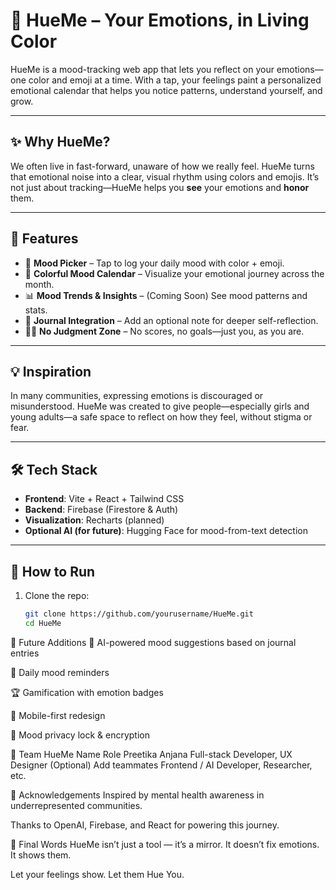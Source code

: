 # 🌈 HueMe – Your Emotions, in Living Color

HueMe is a mood-tracking web app that lets you reflect on your emotions—one color and emoji at a time. With a tap, your feelings paint a personalized emotional calendar that helps you notice patterns, understand yourself, and grow.


---

## ✨ Why HueMe?

We often live in fast-forward, unaware of how we really feel. HueMe turns that emotional noise into a clear, visual rhythm using colors and emojis. It’s not just about tracking—HueMe helps you **see** your emotions and **honor** them.

---

## 🔧 Features

- 🎨 **Mood Picker** – Tap to log your daily mood with color + emoji.
- 📅 **Colorful Mood Calendar** – Visualize your emotional journey across the month.
- 📊 **Mood Trends & Insights** – (Coming Soon) See mood patterns and stats.
- 🧠 **Journal Integration** – Add an optional note for deeper self-reflection.
- 🧘‍♀️ **No Judgment Zone** – No scores, no goals—just you, as you are.

---

## 💡 Inspiration

In many communities, expressing emotions is discouraged or misunderstood. HueMe was created to give people—especially girls and young adults—a safe space to reflect on how they feel, without stigma or fear.

---

## 🛠 Tech Stack

- **Frontend**: Vite + React + Tailwind CSS  
- **Backend**: Firebase (Firestore & Auth)  
- **Visualization**: Recharts (planned)  
- **Optional AI (for future)**: Hugging Face for mood-from-text detection

---

## 🚀 How to Run

1. Clone the repo:
   ```bash
   git clone https://github.com/yourusername/HueMe.git
   cd HueMe

📌 Future Additions
🧠 AI-powered mood suggestions based on journal entries

🔔 Daily mood reminders

🏆 Gamification with emotion badges

📱 Mobile-first redesign

🔐 Mood privacy lock & encryption

🧠 Team HueMe
Name	Role
Preetika Anjana	Full-stack Developer, UX Designer
(Optional) Add teammates	Frontend / AI Developer, Researcher, etc.

🙌 Acknowledgements
Inspired by mental health awareness in underrepresented communities.

Thanks to OpenAI, Firebase, and React for powering this journey.

💖 Final Words
HueMe isn’t just a tool — it’s a mirror.
It doesn’t fix emotions. It shows them.

Let your feelings show.
Let them Hue You.
